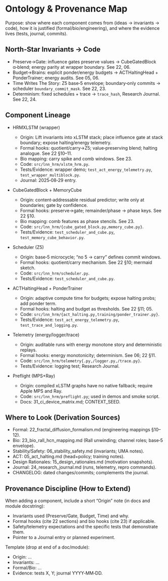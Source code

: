 # Ontology & Provenance Map

Purpose: show where each component comes from (ideas → invariants → code), how it is justified (formal/bio/engineering), and where the evidence lives (tests, journal, commits).

## North‑Star Invariants → Code
- Preserve→Gate: influence gates preserve values → CubeGatedBlock α‑blend; energy parity at wrapper boundary. See 22, 06.
- Budget→Brains: explicit ponder/energy budgets → ACTHaltingHead + PonderTrainer; energy audits. See 05, 06.
- Time Writes The Story: Z5 base‑5 envelope; boundary‑only commits → scheduler `boundary_commit_mask`. See 22, 23.
- Determinism: fixed schedules + trace → `trace_hash`, Research Journal. See 22, 24.

## Component Lineage
- HRMXLSTM (wrapper)
  - Origin: Lift invariants into xLSTM stack; place influence gate at stack boundary; expose halting/energy telemetry.
  - Formal hooks: quotient/carry→Z5; value‑preserving blend; halting analogue. See 22 §10–11.
  - Bio mapping: carry spike and comb windows. See 23.
  - Code: `src/lnn_hrm/xlstm_hrm.py`.
  - Tests/Evidence: wrapper demo; `test_act_energy_telemetry.py`, `test_wrapper_multiblock.py`.
  - Journal: 2025‑08‑29 entry.

- CubeGatedBlock + MemoryCube
  - Origin: content‑addressable residual predictor; write only at boundaries; gate by confidence.
  - Formal hooks: preserve→gate; remainder/phase → phase keys. See 22 §10.
  - Bio mapping: comb features as phase stencils. See 23.
  - Code: `src/lnn_hrm/{cube_gated_block.py,memory_cube.py}`.
  - Tests/Evidence: `test_scheduler_and_cube.py`, `test_memory_cube_behavior.py`.

- Scheduler (Z5)
  - Origin: base‑5 microcycle; “no 5 → carry” defines commit windows.
  - Formal hooks: quotient/carry mechanism. See 22 §10; mermaid sketch.
  - Code: `src/lnn_hrm/scheduler.py`.
  - Tests/Evidence: `test_scheduler_and_cube.py`.

- ACTHaltingHead + PonderTrainer
  - Origin: adaptive compute time for budgets; expose halting probs; add ponder term.
  - Formal hooks: halting and budget as thresholds. See 22 §11; 05.
  - Code: `src/lnn_hrm/{act_halting.py,training/ponder_trainer.py}`.
  - Tests/Evidence: `test_act_energy_telemetry.py`, `test_trace_and_logging.py`.

- Telemetry (energy/logger/trace)
  - Origin: auditable runs with energy monotone story and deterministic replays.
  - Formal hooks: energy monotonicity; determinism. See 06; 22 §11.
  - Code: `src/lnn_hrm/telemetry{.py,/logger.py,/trace.py}`.
  - Tests/Evidence: logging test; Research Journal.

- Preflight (MPS+Ray)
  - Origin: compiled xLSTM graphs have no native fallback; require Apple MPS and Ray.
  - Code: `src/lnn_hrm/preflight.py`; used in demos and smoke script.
  - Docs: 31_ci_device_matrix.md; CONTEXT_SEED.

## Where to Look (Derivation Sources)
- Formal: 22_fractal_diffusion_formalism.md (engineering mappings §10–12).
- Bio: 23_bio_rall_hcn_mapping.md (Rall unwinding; channel roles; base‑5 envelope).
- Stability/Safety: 06_stability_safety.md (invariants; UMA notes).
- ACT: 05_act_halting.md (head+policy; training notes).
- Design Rationales: 15_design_rationales.md (motivation snapshots).
- Journal: 24_research_journal.md (runs, telemetry, repro commands).
- CHANGELOG: dated changes/commits; complements the journal.

## Provenance Discipline (How to Extend)
When adding a component, include a short “Origin” note (in docs and module docstring):
- Invariants used (Preserve/Gate, Budget, Time) and why.
- Formal hooks (cite 22 sections) and bio hooks (cite 23) if applicable.
- Safety/telemetry expectations and the specific tests that demonstrate them.
- Pointer to a Journal entry or planned experiment.

Template (drop at end of a doc/module):
- Origin: …
- Invariants: …
- Formal/Bio: …
- Evidence: tests X, Y; journal YYYY‑MM‑DD.

